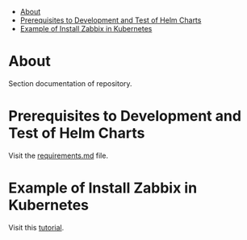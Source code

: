 <!-- TOC -->

- [About](#about)
- [Prerequisites to Development and Test of Helm Charts](#prerequisites-to-development-and-test-of-helm-charts)
- [Example of Install Zabbix in Kubernetes](#example-of-install-zabbix-in-kubernetes)

<!-- TOC -->

# About

Section documentation of repository.


# Prerequisites to Development and Test of Helm Charts

Visit the [requirements.md](./requirements.md) file.

# Example of Install Zabbix in Kubernetes

Visit this [tutorial](./example/README.md).
